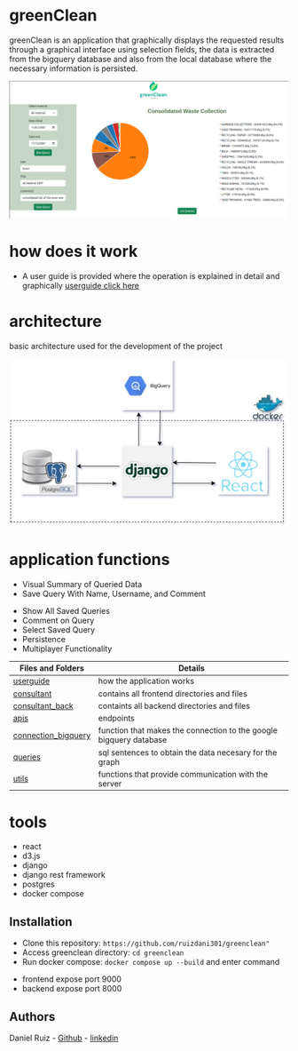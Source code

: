 # greenClean

greenClean is an application that graphically displays the requested results through a graphical interface using selection fields, the data is extracted from the bigquery database and also from the local database where the necessary information is persisted.

![architecture](./img_userguide/readme_presentation.png)

# how does it work

- A user guide is provided where the operation is explained in detail and graphically [userguide click here](./USERGUIDE)

# architecture

basic architecture used for the development of the project

![architecture](./img_userguide/architecture.jpg)

# application functions

- Visual Summary of Queried Data
- Save Query With Name, Username, and Comment

* Show All Saved Queries
* Comment on Query
* Select Saved Query
* Persistence
* Multiplayer Functionality

| Files and Folders                                                                 | Details                                                            |
| --------------------------------------------------------------------------------- | ------------------------------------------------------------------ |
| [userguide](./USERGUIDE)                                                          | how the application works                                          |
| [consultant](./consultant)                                                        | contains all frontend directories and files                        |
| [consultant_back](./consultant_back)                                              | containts all backend directories and files                        |
| [apis](./consultant_back/reports/apis/)                                           | endpoints                                                          |
| [connection_bigquery](./consultant_back/reports/connection_biquery/connection.py) | function that makes the connection to the google bigquery database |
| [queries](./consultant_back/reports/queries/query_bigquery.py)                    | sql sentences to obtain the data necesary for the graph            |
| [utils](./consultant/src/utils/)                                                  | functions that provide communication with the server               |

# tools

- react
- d3.js
- django
- django rest framework
- postgres
- docker compose

## Installation

- Clone this repository: `https://github.com/ruizdani301/greenclean"`
- Access greenclean directory: `cd greenclean`
- Run docker compose: `docker compose up --build` and enter command

* frontend expose port 9000
* backend expose port 8000

## Authors

Daniel Ruiz - [Github](https://github.com/ruizdani301) - [linkedin](https://www.linkedin.com/in/daniel-ruiz)
